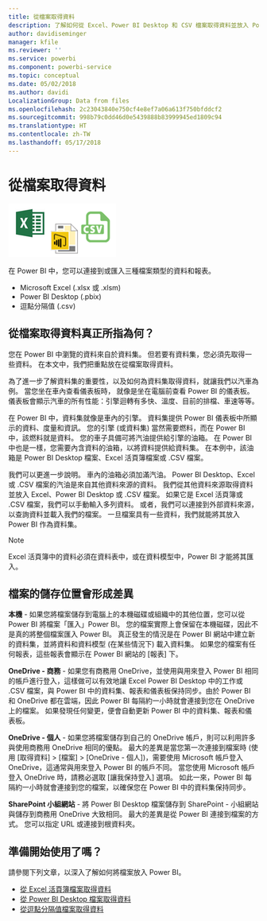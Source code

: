 ```yaml
---
title: 從檔案取得資料
description: 了解如何從 Excel、Power BI Desktop 和 CSV 檔案取得資料並放入 Power BI
author: davidiseminger
manager: kfile
ms.reviewer: ''
ms.service: powerbi
ms.component: powerbi-service
ms.topic: conceptual
ms.date: 05/02/2018
ms.author: davidi
LocalizationGroup: Data from files
ms.openlocfilehash: 2c23043840e750cf4e8ef7a06a613f750bfddcf2
ms.sourcegitcommit: 998b79c0dd46d0e5439888b83999945ed1809c94
ms.translationtype: HT
ms.contentlocale: zh-TW
ms.lasthandoff: 05/17/2018
---
```

# <a name="get-data-from-files"></a>從檔案取得資料
![](media/service-get-data-from-files/file_icons.png)

在 Power BI 中，您可以連接到或匯入三種檔案類型的資料和報表。

* Microsoft Excel (.xlsx 或 .xlsm)
* Power BI Desktop (.pbix)
* 逗點分隔值 (.csv)

## <a name="what-does-get-data-from-a-file-really-mean"></a>從檔案取得資料真正所指為何？
您在 Power BI 中瀏覽的資料來自於資料集。 但若要有資料集，您必須先取得一些資料。 在本文中，我們把重點放在從檔案取得資料。

為了進一步了解資料集的重要性，以及如何為資料集取得資料，就讓我們以汽車為例。 當您坐在車內查看儀表板時， 就像是坐在電腦前查看 Power BI 的儀表板。 儀表板會顯示汽車的所有性能：引擎迴轉有多快、溫度、目前的排檔、車速等等。

在 Power BI 中，資料集就像是車內的引擎。 資料集提供 Power BI 儀表板中所顯示的資料、度量和資訊。 您的引擎 (或資料集) 當然需要燃料，而在 Power BI 中，該燃料就是資料。 您的車子具備可將汽油提供給引擎的油箱。 在 Power BI 中也是一樣，您需要內含資料的油箱，以將資料提供給資料集。 在本例中，該油箱是 Power BI Desktop 檔案、Excel 活頁簿檔案或 .CSV 檔案。

我們可以更進一步說明。 車內的油箱必須加滿汽油。 Power BI Desktop、Excel 或 .CSV 檔案的汽油是來自其他資料來源的資料。 我們從其他資料來源取得資料並放入 Excel、Power BI Desktop 或 .CSV 檔案。 如果它是 Excel 活頁簿或 .CSV 檔案，我們可以手動輸入多列資料。 或者，我們可以連接到外部資料來源，以查詢資料並載入我們的檔案。 一旦檔案具有一些資料，我們就能將其放入 Power BI 作為資料集。

> [!NOTE]
> Excel 活頁簿中的資料必須在資料表中，或在資料模型中，Power BI 才能將其匯入。
> 
> 

## <a name="where-your-file-is-saved-makes-a-difference"></a>檔案的儲存位置會形成差異
**本機** - 如果您將檔案儲存到電腦上的本機磁碟或組織中的其他位置，您可以從 Power BI 將檔案「匯入」Power BI。 您的檔案實際上會保留在本機磁碟，因此不是真的將整個檔案匯入 Power BI。 真正發生的情況是在 Power BI 網站中建立新的資料集，並將資料和資料模型 (在某些情況下) 載入資料集。 如果您的檔案有任何報表，這些報表會顯示在 Power BI 網站的 [報表] 下。

**OneDrive - 商務** - 如果您有商務用 OneDrive，並使用與用來登入 Power BI 相同的帳戶進行登入，這樣做可以有效地讓 Excel Power BI Desktop 中的工作或 .CSV 檔案，與 Power BI 中的資料集、報表和儀表板保持同步。由於 Power BI 和 OneDrive 都在雲端，因此 Power BI 每隔約一小時就會連接到您在 OneDrive 上的檔案。 如果發現任何變更，便會自動更新 Power BI 中的資料集、報表和儀表板。

**OneDrive - 個人** - 如果您將檔案儲存到自己的 OneDrive 帳戶，則可以利用許多與使用商務用 OneDrive 相同的優點。 最大的差異是當您第一次連接到檔案時 (使用 [取得資料] > [檔案] > [OneDrive - 個人])，需要使用 Microsoft 帳戶登入 OneDrive，這通常與用來登入 Power BI 的帳戶不同。 當您使用 Microsoft 帳戶登入 OneDrive 時，請務必選取 [讓我保持登入] 選項。 如此一來，Power BI 每隔約一小時就會連接到您的檔案，以確保您在 Power BI 中的資料集保持同步。

**SharePoint 小組網站** - 將 Power BI Desktop 檔案儲存到 SharePoint - 小組網站與儲存到商務用 OneDrive 大致相同。 最大的差異是從 Power BI 連接到檔案的方式。 您可以指定 URL 或連接到根資料夾。

## <a name="ready-to-get-started"></a>準備開始使用了嗎？
請參閱下列文章，以深入了解如何將檔案放入 Power BI。

* [從 Excel 活頁簿檔案取得資料](service-excel-workbook-files.md)
* [從 Power BI Desktop 檔案取得資料](service-desktop-files.md)
* [從逗點分隔值檔案取得資料](service-comma-separated-value-files.md)

